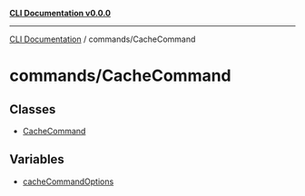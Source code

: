 [**CLI Documentation v0.0.0**](../../README.md)

***

[CLI Documentation](../../modules.md) / commands/CacheCommand

# commands/CacheCommand

## Classes

- [CacheCommand](classes/CacheCommand.md)

## Variables

- [cacheCommandOptions](variables/cacheCommandOptions.md)
